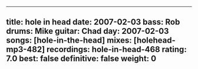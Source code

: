 
---
title: hole in head
date: 2007-02-03
bass:	Rob
drums:	Mike
guitar:	Chad
day: 2007-02-03
songs: [hole-in-the-head]
mixes: [holehead-mp3-482]
recordings: hole-in-head-468
rating: 7.0
best: false
definitive: false
weight: 0
---
